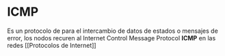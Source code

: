 # ICMP
Es un protocolo de para el intercambio de datos de estados o mensajes de error, los nodos recuren al Internet Control Message Protocol **ICMP** en las redes [[Protocolos de Internet]]
